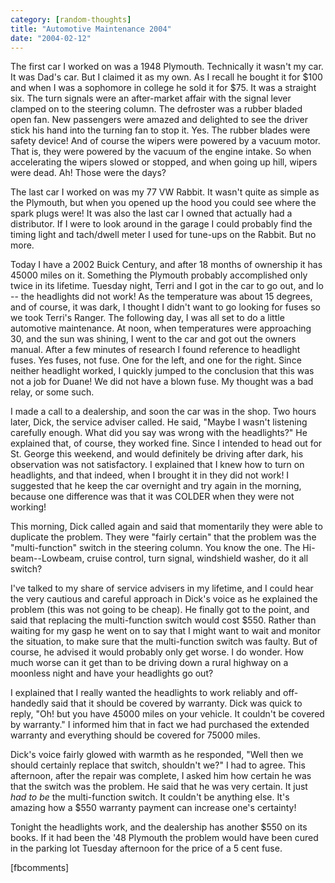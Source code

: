 ```yaml
---
category: [random-thoughts]
title: "Automotive Maintenance 2004"
date: "2004-02-12"
---
```


The first car I worked on was a 1948 Plymouth. Technically it wasn't my car. It was Dad's car. But I claimed it as my own. As I recall he bought it for $100 and when I was a sophomore in college he sold it for $75. It was a straight six. The turn signals were an after-market affair with the signal lever clamped on to the steering column. The defroster was a rubber bladed open fan. New passengers were amazed and delighted to see the driver stick his hand into the turning fan to stop it. Yes. The rubber blades were safety device! And of course the wipers were powered by a vacuum motor. That is, they were powered by the vacuum of the engine intake. So when accelerating the wipers slowed or stopped, and when going up hill, wipers were dead. Ah! Those were the days?  
  
The last car I worked on was my 77 VW Rabbit. It wasn't quite as simple as the Plymouth, but when you opened up the hood you could see where the spark plugs were! It was also the last car I owned that actually had a distributor. If I were to look around in the garage I could probably find the timing light and tach/dwell meter I used for tune-ups on the Rabbit. But no more.  
  
Today I have a 2002 Buick Century, and after 18 months of ownership it has 45000 miles on it. Something the Plymouth probably accomplished only twice in its lifetime. Tuesday night, Terri and I got in the car to go out, and lo -- the headlights did not work! As the temperature was about 15 degrees, and of course, it was dark, I thought I didn't want to go looking for fuses so we took Terri's Ranger. The following day, I was all set to do a little automotive maintenance. At noon, when temperatures were approaching 30, and the sun was shining, I went to the car and got out the owners manual. After a few minutes of research I found reference to headlight fuses. Yes fuses, not fuse. One for the left, and one for the right. Since neither headlight worked, I quickly jumped to the conclusion that this was not a job for Duane! We did not have a blown fuse. My thought was a bad relay, or some such.  
  
I made a call to a dealership, and soon the car was in the shop. Two hours later, Dick, the service adviser called. He said, "Maybe I wasn't listening carefully enough. What did you say was wrong with the headlights?" He explained that, of course, they worked fine. Since I intended to head out for St. George this weekend, and would definitely be driving after dark, his observation was not satisfactory. I explained that I knew how to turn on headlights, and that indeed, when I brought it in they did not work! I suggested that he keep the car overnight and try again in the morning, because one difference was that it was COLDER when they were not working!  
  
This morning, Dick called again and said that momentarily they were able to duplicate the problem. They were "fairly certain" that the problem was the "multi-function" switch in the steering column. You know the one. The Hi-beam--Lowbeam, cruise control, turn signal, windshield washer, do it all switch?  
  
I've talked to my share of service advisers in my lifetime, and I could hear the very cautious and careful approach in Dick's voice as he explained the problem (this was not going to be cheap). He finally got to the point, and said that replacing the multi-function switch would cost $550. Rather than waiting for my gasp he went on to say that I might want to wait and monitor the situation, to make sure that the multi-function switch was faulty. But of course, he advised it would probably only get worse. I do wonder. How much worse can it get than to be driving down a rural highway on a moonless night and have your headlights go out?  
  
I explained that I really wanted the headlights to work reliably and off-handedly said that it should be covered by warranty. Dick was quick to reply, "Oh! but you have 45000 miles on your vehicle. It couldn't be covered by warranty." I informed him that in fact we had purchased the extended warranty and everything should be covered for 75000 miles.  
  
Dick's voice fairly glowed with warmth as he responded, "Well then we should certainly replace that switch, shouldn't we?" I had to agree. This afternoon, after the repair was complete, I asked him how certain he was that the switch was the problem. He said that he was very certain. It just _had to be_ the multi-function switch. It couldn't be anything else. It's amazing how a $550 warranty payment can increase one's certainty!  
  
Tonight the headlights work, and the dealership has another $550 on its books. If it had been the '48 Plymouth the problem would have been cured in the parking lot Tuesday afternoon for the price of a 5 cent fuse.  
  
\[fbcomments\]
